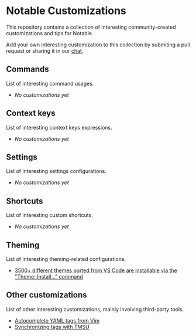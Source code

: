 # Notable Customizations

This repository contains a collection of interesting community-created customizations and tips for Notable.

Add your own interesting customization to this collection by submiting a pull request or sharing it in our [chat](https://chat.notable.app).

## Commands

List of interesting command usages.

- _No customizations yet_

## Context keys

List of interesting context keys expressions.

- _No customizations yet_

## Settings

List of interesting settings configurations.

- _No customizations yet_

## Shortcuts

List of interesting custom shortcuts.

- _No customizations yet_

## Theming

List of interesting theming-related configurations.

- [3500+ different themes ported from VS Code are installable via the "Theme: Install..." command](notable://command/theme.install)

## Other customizations

List of other interesting customizations, mainly involving third-party tools.

- [Autocomplete YAML tags from Vim](https://github.com/RyanGreenup/Note-Taking-Tools/blob/master/auto-complete-tags-vim/Auto-Complete-Tags.md)
- [Synchronizing tags with TMSU](https://github.com/RyanGreenup/Note-Taking-Tools/blob/master/tags-to-TMSU/Import-Tags-to-TMSU.md)
